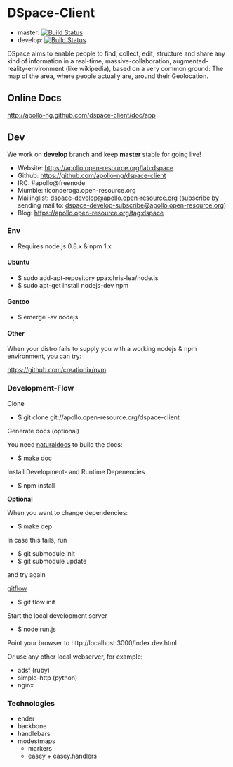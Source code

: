 # DSpace-Client

* master: [![Build Status](https://travis-ci.org/apollo-ng/dspace-client.png?branch=master)](https://travis-ci.org/apollo-ng/dspace-client)
* develop: [![Build Status](https://travis-ci.org/apollo-ng/dspace-client.png?branch=develop)](https://travis-ci.org/apollo-ng/dspace-client)

DSpace aims to enable people to find, collect, edit, structure and share any kind of information
in a real-time, massive-collaboration, augmented-reality-environment (like wikipedia),
based on a very common ground: The map of the area, where people actually are, around their Geolocation.

## Online Docs

http://apollo-ng.github.com/dspace-client/doc/app

## Dev

We work on **develop** branch and keep **master** stable for going live!

* Website: https://apollo.open-resource.org/lab:dspace
* Github: https://github.com/apollo-ng/dspace-client
* IRC: #apollo@freenode
* Mumble: ticonderoga.open-resource.org
* Mailinglist: dspace-develop@apollo.open-resource.org (subscribe by sending mail to: dspace-develop-subscribe@apollo.open-resource.org)
* Blog: https://apollo.open-resource.org/tag:dspace

### Env

* Requires node.js 0.8.x & npm 1.x

#### Ubuntu

* $ sudo add-apt-repository ppa:chris-lea/node.js
* $ sudo apt-get install nodejs-dev npm

#### Gentoo

* $ emerge -av nodejs

#### Other

When your distro fails to supply you with a working nodejs & npm
environment, you can try:

https://github.com/creationix/nvm

### Development-Flow

Clone

* $ git clone git://apollo.open-resource.org/dspace-client

Generate docs (optional)

You need [naturaldocs](http://naturaldocs.org/) to build the docs:

* $ make doc

Install Development- and Runtime Depenencies

* $ npm install

 **Optional**

When you want to change dependencies:

* $ make dep

In case this fails, run

* $ git submodule init
* $ git submodule update

and try again

[gitflow](https://github.com/nvie/gitflow)

* $ git flow init

Start the local development server

* $ node run.js

Point your browser to http://localhost:3000/index.dev.html

Or use any other local webserver, for example:

* adsf (ruby)
* simple-http (python)
* nginx


### Technologies

* ender
* backbone
* handlebars
* modestmaps
  * markers
  * easey + easey.handlers
